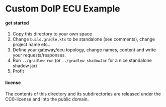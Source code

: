 # Custom DoIP ECU Example


#### get started

1. Copy this directory to your own space
2. Change `build.gradle.kts` to be standalone (see comments), change project name etc..
3. Define your gateway/ecu topology, change names, content and write your requests/responses.
4. Run `../gradlew run` (or `../gradlew shadowJar` for a nice standalone shadow jar)
5. Profit


#### license

The contents of this directory and its subdirectories are released under the CC0-license and into 
the public domain.
